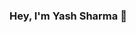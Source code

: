 ### Hey, I'm Yash Sharma 👋

<!--
**yash-sharma1/yash-sharma1** is a ✨ _special_ ✨ repository because its `README.md` (this file) appears on your GitHub profile.
![](Yash.gif)
Here are some ideas to get you started:

- 🔭 I’m currently working on ...
- 🌱 I’m currently learning ...
- 👯 I’m looking to collaborate on ...
- 🤔 I’m looking for help with ...
- 💬 Ask me about ...
- 📫 How to reach me: ...
- 😄 Pronouns: ...
- ⚡ Fun fact: ...
-->

